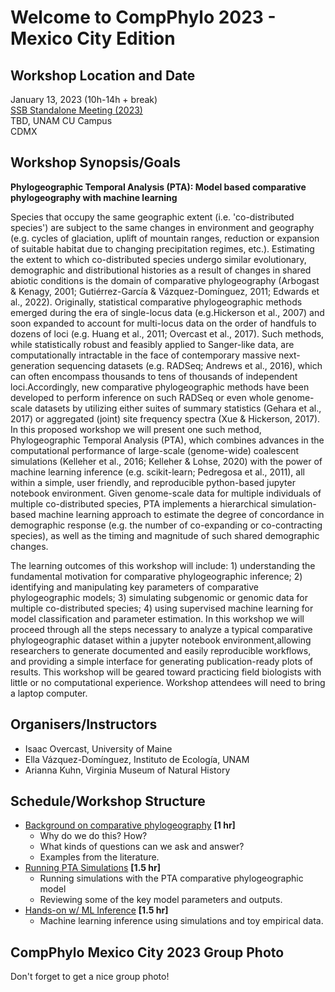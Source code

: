 # Welcome to CompPhylo 2023 - Mexico City Edition

## Workshop Location and Date
January 13, 2023 (10h-14h + break)  
[SSB Standalone Meeting (2023)](https://www.ib.unam.mx/ib/ssb2023/)  
TBD, UNAM CU Campus  
CDMX

## Workshop Synopsis/Goals

**Phylogeographic Temporal Analysis (PTA): Model based comparative phylogeography with machine learning**

Species that occupy the same geographic extent (i.e. 'co-distributed species') are
subject to the same changes in environment and geography (e.g. cycles of glaciation,
uplift of mountain ranges, reduction or expansion of suitable habitat due to
changing precipitation regimes, etc.). Estimating the extent to which co-distributed
species undergo similar evolutionary, demographic and distributional histories as
a result of changes in shared abiotic conditions is the domain of comparative
phylogeography (Arbogast & Kenagy, 2001; Gutiérrez-García & Vázquez-Domínguez, 2011;
Edwards et al., 2022). Originally, statistical comparative phylogeographic methods
emerged during the era of single-locus data (e.g.Hickerson et al., 2007) and soon
expanded to account for multi-locus data on the order of handfuls to dozens of loci
(e.g. Huang et al., 2011; Overcast et al., 2017). Such methods, while statistically
robust and feasibly applied to Sanger-like data, are computationally intractable in 
the face of contemporary massive next-generation sequencing datasets (e.g. RADSeq;
Andrews et al., 2016), which can often encompass thousands to tens of thousands of
independent loci.Accordingly, new comparative phylogeographic methods have been
developed to perform inference on such RADSeq or even whole genome-scale datasets
by utilizing either suites of summary statistics (Gehara et al., 2017) or aggregated
(joint) site frequency spectra (Xue & Hickerson, 2017). In this proposed workshop we
will present one such method, Phylogeographic Temporal Analysis (PTA), which combines
advances in the computational performance of large-scale (genome-wide) coalescent
simulations (Kelleher et al., 2016; Kelleher & Lohse, 2020) with the power of machine
learning inference (e.g. scikit-learn; Pedregosa et al., 2011), all within a simple,
user friendly, and reproducible python-based jupyter notebook environment. Given
genome-scale data for multiple individuals of multiple co-distributed species, PTA
implements a hierarchical simulation-based machine learning approach to estimate the
degree of concordance in demographic response (e.g. the number of co-expanding or
co-contracting species), as well as the timing and magnitude of such shared demographic changes.

The learning outcomes of this workshop will include: 1) understanding the fundamental
motivation for comparative phylogeographic inference; 2) identifying and manipulating
key parameters of comparative phylogeographic models; 3) simulating subgenomic or genomic
data for multiple co-distributed species; 4) using supervised machine learning for model
classification and parameter estimation. In this workshop we will proceed through all the
steps necessary to analyze a typical comparative phylogeographic dataset within a jupyter
notebook environment,allowing researchers to generate documented and easily reproducible
workflows, and providing a simple interface for generating publication-ready plots of
results. This workshop will be geared toward practicing field biologists with little or
no computational experience. Workshop attendees will need to bring a laptop computer.

## Organisers/Instructors
  - Isaac Overcast, University of Maine
  - Ella Vázquez-Domínguez, Instituto de Ecología, UNAM
  - Arianna Kuhn, Virginia Museum of Natural History

## Schedule/Workshop Structure

* [Background on comparative phylogeography](https://docs.google.com/presentation/d/1lHaMy4gizGOZbfQ8-zJqNZjLqOv0gZ5s/edit?usp=sharing&ouid=104169659317553534133&rtpof=true&sd=true) **[1 hr]**
  * Why do we do this? How?
  * What kinds of questions can we ask and answer?
  * Examples from the literature.
* [Running PTA Simulations](PTA_Simulations.md) **[1.5 hr]**
  * Running simulations with the PTA comparative phylogeographic model
  * Reviewing some of the key model parameters and outputs.
* [Hands-on w/ ML Inference](PTA_Inference.md) **[1.5 hr]**
  * Machine learning inference using simulations and toy empirical data.

## CompPhylo Mexico City 2023 Group Photo
Don't forget to get a nice group photo!
